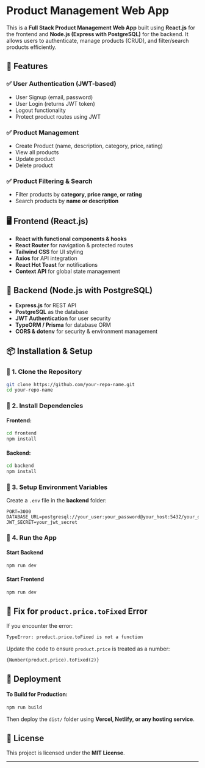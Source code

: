 # Product Management Web App

This is a **Full Stack Product Management Web App** built using **React.js** for the frontend and **Node.js (Express with PostgreSQL)** for the backend. It allows users to authenticate, manage products (CRUD), and filter/search products efficiently.

## 🚀 Features
### ✅ User Authentication (JWT-based)
- User Signup (email, password)
- User Login (returns JWT token)
- Logout functionality
- Protect product routes using JWT

### ✅ Product Management
- Create Product (name, description, category, price, rating)
- View all products
- Update product
- Delete product

### ✅ Product Filtering & Search
- Filter products by **category, price range, or rating**
- Search products by **name or description**

## 🖥 Frontend (React.js)
- **React with functional components & hooks**
- **React Router** for navigation & protected routes
- **Tailwind CSS** for UI styling
- **Axios** for API integration
- **React Hot Toast** for notifications
- **Context API** for global state management

## 🧰 Backend (Node.js with PostgreSQL)
- **Express.js** for REST API
- **PostgreSQL** as the database
- **JWT Authentication** for user security
- **TypeORM / Prisma** for database ORM
- **CORS & dotenv** for security & environment management

## 📦 Installation & Setup

### 🔹 1. Clone the Repository
```sh
git clone https://github.com/your-repo-name.git
cd your-repo-name
```

### 🔹 2. Install Dependencies
#### **Frontend:**
```sh
cd frontend
npm install
```
#### **Backend:**
```sh
cd backend
npm install
```

### 🔹 3. Setup Environment Variables
Create a `.env` file in the **backend** folder:
```env
PORT=3000
DATABASE_URL=postgresql://your_user:your_password@your_host:5432/your_database
JWT_SECRET=your_jwt_secret
```

### 🔹 4. Run the App
#### **Start Backend**
```sh
npm run dev
```
#### **Start Frontend**
```sh
npm run dev
```

## 🎯 Fix for `product.price.toFixed` Error
If you encounter the error:
```sh
TypeError: product.price.toFixed is not a function
```
Update the code to ensure `product.price` is treated as a number:
```tsx
{Number(product.price).toFixed(2)}
```

## 🚀 Deployment
#### **To Build for Production:**
```sh
npm run build
```
Then deploy the `dist/` folder using **Vercel, Netlify, or any hosting service**.


## 📜 License
This project is licensed under the **MIT License**.

---